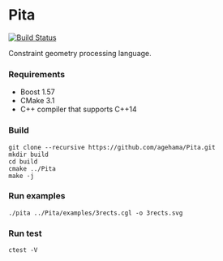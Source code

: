 Pita
===

[![Build Status](https://travis-ci.org/agehama/Pita.svg?branch=master)](https://travis-ci.org/agehama/Pita)

Constraint geometry processing language.

### Requirements
- Boost 1.57
- CMake 3.1
- C++ compiler that supports C++14

### Build

    git clone --recursive https://github.com/agehama/Pita.git
    mkdir build
    cd build
    cmake ../Pita
    make -j

### Run examples

    ./pita ../Pita/examples/3rects.cgl -o 3rects.svg

### Run test

    ctest -V

